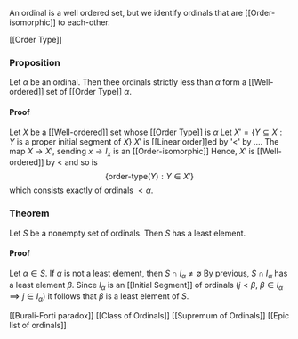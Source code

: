 An ordinal is a well ordered set, but we identify ordinals that are [[Order-isomorphic]] to each-other. 

[[Order Type]]

### Proposition
Let $\alpha$ be an ordinal. Then thee ordinals strictly less than $\alpha$ form a [[Well-ordered]] set of [[Order Type]] $\alpha$.
#### Proof
Let $X$ be a [[Well-ordered]] set whose [[Order Type]] is $\alpha$ 
Let $X'=\{ Y\subseteq X:Y \text{ is a proper initial segment of }X \}$
$X'$ is [[Linear order]]ed by '$<$' by ....
The map $X\to X'$, sending $x\to I_{x}$ is an [[Order-isomorphic]]
Hence, $X'$ is [[Well-ordered]] by $<$ and so is 
$$
\{ \text{order-type}(Y):Y\in X' \}
$$
which consists exactly of ordinals $<\alpha$.

### Theorem
Let $S$ be a nonempty set of ordinals. Then $S$ has a least element.
#### Proof
Let $\alpha \in S$. If $\alpha$ is not a least element, then $S\cap I_{\alpha}\neq \emptyset$
By previous, $S\cap I_{\alpha}$ has a least element $\beta$. 
Since $I_{\alpha}$ is an [[Initial Segment]] of ordinals ($j<\beta$, $\beta \in I_{\alpha}\implies j\in I_{\alpha}$) it follows that $\beta$ is a least element of $S$. 

[[Burali-Forti paradox]]
[[Class of Ordinals]]
[[Supremum of Ordinals]]
[[Epic list of ordinals]]
